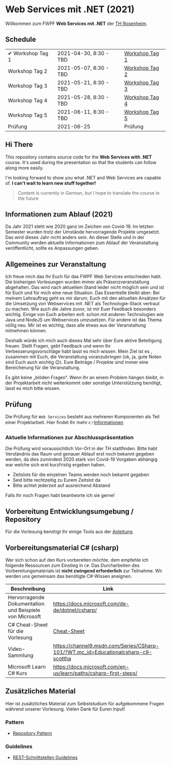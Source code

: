 # Web Services mit .NET (2021)

Willkommen zum FWPF **Web Services mit .NET** der [TH Rosenheim](https://www.th-rosenheim.de/).

## Schedule

|                  |                        |                                                      |
| ---------------- | ---------------------- | ---------------------------------------------------- |
| ✔ Workshop Tag 1 | 2021-04-30, 8:30 - TBD | [Workshop Tag 1](course/01_workshop_day_1/readme.md) |
| Workshop Tag 2   | 2021-05-07, 8:30 - TBD | [Workshop Tag 2](course/02_workshop_day_2/readme.md) |
| Workshop Tag 3   | 2021-05-21, 8:30 - TBD | [Workshop Tag 3](course/03_workshop_day_3/readme.md) |
| Workshop Tag 4   | 2021-05-28, 8:30 - TBD | [Workshop Tag 4](course/03_workshop_day_4/readme.md) |
| Workshop Tag 5   | 2021-06-11, 8:30 - TBD | [Workshop Tag 5](course/03_workshop_day_5/readme.md) |
| Prüfung          | 2021-06-25             | Prüfung                                              |

## Hi There

This repository contains source code for the **Web Services with .NET** course. It's used during the presentation so that the students can follow along more easily.

I'm looking forward to show you what .NET and Web Services are capable of.
**I can't wait to learn new stuff together!**

> Content is currently in German, but I hope to translate the course in the future

## Informationen zum Ablauf (2021)

Da Jahr 2021 steht wie 2020 ganz im Zeichen von Covid-19. Im letzten Semester wurden trotz der Umstände hervorragende Projekte umgesetzt. Das wird dieses Jahr nicht anders sein. An dieser Stelle und in der Community werden aktuelle Informationen zum Ablauf der Veranstaltung veröffentlicht, sollte es Anpassungen geben.

## Allgemeines zur Veranstaltung

Ich freue mich das Ihr Euch für das FWPF Web Services entschieden habt. Die bisherigen Vorlesungen wurden immer als Präsenzveranstaltung abgehalten. Das wird nach aktuellem Stand leider nicht möglich sein und ist für Euch und für mich eine neue Situation. Das Essentielle bleibt aber: Bei meinem Lehrauftrag geht es mir darum, Euch mit den aktuellen Ansätzen für die Umsetzung von Webservices mit .NET als Technologie-Stack vertraut zu machen. Wie auch die Jahre zuvor, ist mir Euer Feedback besonders wichtig. Einige von Euch arbeiten evtl. schon mit anderen Technologien wie Java und NodeJS um Webservices umzusetzen. Für andere ist das Thema völlig neu. Mir ist es wichtig, dass alle etwas aus der Veranstaltung mitnehmen können.

Deshalb würde ich mich auch dieses Mal sehr über Eure aktive Beteiligung freuen. Stellt Fragen, gebt Feedback und wenn Ihr Verbesserungsvorschläge habt lasst es mich wissen. Mein Ziel ist es , zusammen mit Euch, die Veranstaltung voranzubringen (ok, ja, gute Noten sind Euch auch wichtig 😉). Eure Beiträge / Projekte sind immer eine Bereicherung für die Veranstaltung.

Es gibt keine „blöden Fragen“. Wenn Ihr an einem Problem hängen bleibt, in der Projektarbeit nicht weiterkommt oder sonstige Unterstützung benötigt, lasst es mich bitte wissen.

## Prüfung

Die Prüfung für `Web Services` besteht aus mehreren Komponenten als Teil einer Projektarbeit. Hier findet Ihr mehr 👉[Informationen](course/00_exam/readme.md)

### Aktuelle Informationen zur Abschlusspräsentation

Die Prüfung wird voraussichtlich Vor-Ort in der TH stattfinden. Bitte habt Verständnis das Raum und genauer Ablauf erst noch bekannt gegeben werden, da dies zumindest 2020 stark von Covid-19 Vorgaben abhängig war welche sich erst kurzfristig ergeben haben.

- Zeitslots für die einzelnen Teams werden noch bekannt gegeben
- Seid bitte rechtzeitig zu Eurem Zeitslot da
- Bitte achtet jederzeit auf ausreichend Abstand

Falls Ihr noch Fragen habt beantworte ich sie gerne!

## Vorbereitung Entwicklungsumgebung / Repository

Für die Vorlesung benötigt Ihr einige Tools aus der [Anleitung](../00_prerequisites/setup_instructions.md).

## Vorbereitungsmaterial C\# (csharp)

Wer sich schon auf den Kurs vorbereiten möchte, dem empfehle ich folgende Ressourcen zum Einstieg in `C#`. Das Durcharbeiten des Vorbereitungsmaterials ist **nicht zwingend erforderlich** zur Teilnahme. Wir werden uns gemeinsam das benötigte C#-Wissen aneignen.

| Beschreibung                                            | Link                                                                               |
| ------------------------------------------------------- | ---------------------------------------------------------------------------------- |
| Hervorragende Dokumentation und Beispiele von Microsoft | https://docs.microsoft.com/de-de/dotnet/csharp/                                    |
| C# Cheat-Sheet für die Vorlesung                        | [Cheat-Sheet](../00_cheatsheets/csharplanguage/csharp_cheat_sheet.md)              |
| Video-Sammlung                                          | https://channel9.msdn.com/Series/CSharp-101/?WT.mc_id=Educationalcsharp-c9-scottha |
| Microsoft Learn C# Kurs                                 | https://docs.microsoft.com/en-us/learn/paths/csharp-first-steps/                   |

## Zusätzliches Material

Hier ist zusätzliches Material zum Selbststudium für aufgekommene Fragen während unserer Vorlesung.
Vielen Dank für Euren Input!

### Pattern

- [Repository Pattern](00_cheatsheets/patterns/repository/repository-pattern.md)

### Guidelines

- [REST-Schnittstellen Guidelines](00_cheatsheets/guidelines/rest-guidelines/rest-guidelines.md)
